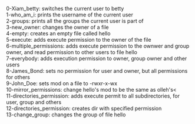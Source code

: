0-Xiam_betty: switches the current user to betty<br>
1-who_am_i: prints the username of the current user<br>
2-groups: prints all the groups the current user is part of<br>
3-new_owner: changes the owner of a file<br>
4-empty: creates an empty file called hello<br>
5-execute: adds execute permission to the owner of the file<br>
6-multiple_permissions: adds execute permission to the ownwer and group owner, and read permission to other users to file hello<br>
7-everybody: adds execution permission to owner, group owner and other users<br>
8-James_Bond: sets no permission for user and owner, but all permissions for others<br>
9-John_Doe: sets mod on a file to -rwxr-x-wx<br>
10-mirror_permissions: change hello's mod to be the same as olleh's<<br>
11-directories_permission: adds execute permit to all subdirectories, for user, group and others<br>
12-directories_permission: creates dir with specified permission<br>
13-change_group: changes the group of file hello
